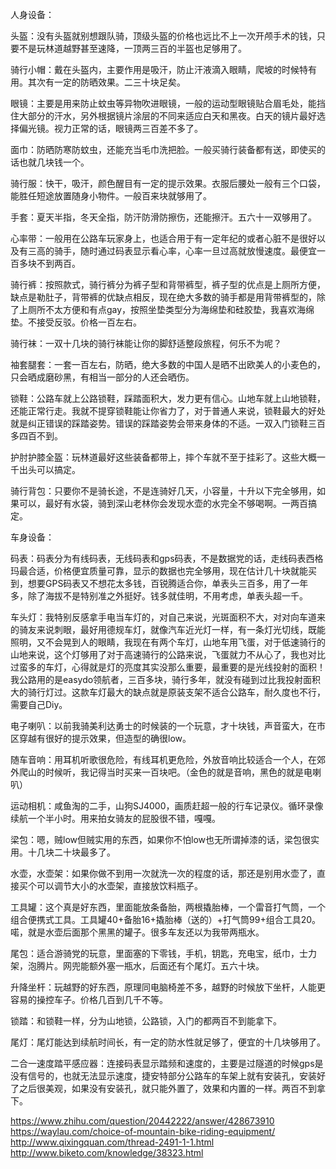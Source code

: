人身设备：

头盔：没有头盔就别想跟队骑，顶级头盔的价格也远比不上一次开颅手术的钱，只要不是玩林道越野甚至速降，一顶两三百的半盔也足够用了。

骑行小帽：戴在头盔内，主要作用是吸汗，防止汗液滴入眼睛，爬坡的时候特有用。其次有一定的防晒效果。二三十块足矣。

眼镜：主要是用来防止蚊虫等异物吹进眼镜，一般的运动型眼镜贴合眉毛处，能挡住大部分的汗水，另外根据镜片涂层的不同来适应白天和黑夜。白天的镜片最好选择偏光镜。视力正常的话，眼镜两三百差不多了。

面巾：防晒防寒防蚊虫，还能充当毛巾洗把脸。一般买骑行装备都有送，即使买的话也就几块钱一个。

骑行服：快干，吸汗，颜色醒目有一定的提示效果。衣服后腰处一般有三个口袋，能胜任短途放置随身小物件。一般百来块就够用了。

手套：夏天半指，冬天全指，防汗防滑防擦伤，还能擦汗。五六十一双够用了。

心率带：一般用在公路车玩家身上，也适合用于有一定年纪的或者心脏不是很好以及有三高的骑手，随时通过码表显示看心率，心率一旦过高就放慢速度。最便宜一百多块不到两百。

骑行裤：按照款式，骑行裤分为裤子型和背带裤型，裤子型的优点是上厕所方便，缺点是勒肚子，背带裤的优缺点相反，现在绝大多数的骑手都是用背带裤型的，除了上厕所不太方便和有点gay，按照坐垫类型分为海绵垫和硅胶垫，我喜欢海绵垫。不接受反驳。价格一百左右。

骑行袜：一双十几块的骑行袜能让你的脚舒适整段旅程，何乐不为呢？

袖套腿套：一套一百左右，防晒，绝大多数的中国人是晒不出欧美人的小麦色的，只会晒成磨砂黑，有相当一部分的人还会晒伤。

锁鞋：公路车就上公路锁鞋，踩踏面积大，发力更有信心。山地车就上山地锁鞋，还能正常行走。我就不提穿锁鞋能让你省力了，对于普通人来说，锁鞋最大的好处就是纠正错误的踩踏姿势。错误的踩踏姿势会带来身体的不适。一双入门锁鞋三百多四百不到。

护肘护膝全盔：玩林道最好这些装备都带上，摔个车就不至于挂彩了。这些大概一千出头可以搞定。

骑行背包：只要你不是骑长途，不是连骑好几天，小容量，十升以下完全够用，如果可以，最好有水袋，骑到深山老林你会发现水壶的水完全不够喝啊。一两百搞定。

车身设备：

码表：码表分为有线码表，无线码表和gps码表，不是数据党的话，走线码表西格玛最合适，价格便宜质量可靠，显示的数据也完全够用，现在估计几十块就能买到，想要GPS码表又不想花太多钱，百锐腾适合你，单表头三百多，用了一年多，除了海拔不是特别准之外挺好。钱多就佳明，不用考虑，单表头超一千。

车头灯：我特别反感拿手电当车灯的，对自己来说，光斑面积不大，对对向车道来的骑友来说刺眼，最好用德规车灯，就像汽车近光灯一样，有一条灯光切线，既能照明，又不会晃到人的眼睛，我现在有两个车灯，山地车用飞蛋，对于低速骑行的山地来说，这个灯够用了对于高速骑行的公路来说，飞蛋就力不从心了，我也对比过蛮多的车灯，心得就是灯的亮度其实没那么重要，最重要的是光线投射的面积！我公路用的是easydo领航者，三百多块，骑行多年，就没有碰到过比我投射面积大的骑行灯过。这款车灯最大的缺点就是原装支架不适合公路车，耐久度也不行，需要自己Diy。

电子喇叭：以前我骑美利达勇士的时候装的一个玩意，才十块钱，声音蛮大，在市区穿越有很好的提示效果，但造型的确很low。

随车音响：用耳机听歌很危险，有线耳机更危险，外放音响比较适合一个人，在郊外爬山的时候听，我记得当时买来一百块吧。（金色的就是音响，黑色的就是电喇叭）

运动相机：咸鱼淘的二手，山狗SJ4000，画质赶超一般的行车记录仪。循环录像续航一个半小时。用来拍女骑友的屁股很不错，嘎嘎。

梁包：嗯，贼low但贼实用的东西，如果你不怕low也无所谓掉漆的话，梁包很实用。十几块二十块最多了。

水壶，水壶架：如果你做不到用一次就洗一次的程度的话，那还是别用水壶了，直接买个可以调节大小的水壶架，直接放饮料瓶子。

工具罐：这个真是好东西，里面能放条备胎，两根撬胎棒，一个雷音打气筒，一个组合便携式工具。工具罐40+备胎16+撬胎棒（送的）+打气筒99+组合工具20。喏，就是水壶后面那个黑黑的罐子。很多车友还以为我带两瓶水。

尾包：适合游骑党的玩意，里面塞的下零钱，手机，钥匙，充电宝，纸巾，士力架，泡腾片。网兜能额外塞一瓶水，后面还有个尾灯。五六十块。

升降坐杆：玩越野的好东西，原理同电脑椅差不多，越野的时候放下坐杆，人能更容易的操控车子。价格几百到几千不等。

锁踏：和锁鞋一样，分为山地锁，公路锁，入门的都两百不到能拿下。

尾灯：尾灯能达到续航时间长，有一定的防水性就足够了，便宜的十几块够用了。

二合一速度踏平感应器：连接码表显示踏频和速度的，主要是过隧道的时候gps是没有信号的，也就无法显示速度，捷安特部分公路车的车架上就有安装孔，安装好了之后很美观，如果没有安装孔，就只能外置了，效果和内置的一样。两百不到拿下。

https://www.zhihu.com/question/20442222/answer/428673910
https://waylau.com/choice-of-mountain-bike-riding-equipment/
http://www.qixingquan.com/thread-2491-1-1.html
http://www.biketo.com/knowledge/38323.html
